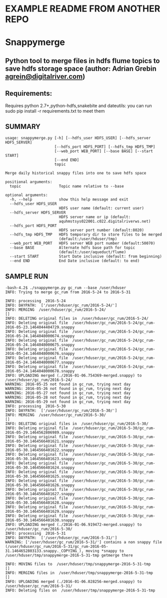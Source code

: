 # EXAMPLE README FROM ANOTHER REPO
# Snappymerge
## Python tool to merge files in hdfs flume topics to save hdfs storage space (author: Adrian Grebin <agrein@digitalriver.com>)

## Requirements:
Requires python 2.7+,python-hdfs,snakebite and dateutils: you can run sudo pip install -r requirements.txt to meet them

## SUMMARY
	usage: snappymerge.py [-h] [--hdfs_user HDFS_USER] [--hdfs_server HDFS_SERVER]
	                      [--hdfs_port HDFS_PORT] [--hdfs_tmp HDFS_TMP]
	                      [--web_port WEB_PORT] [--base BASE] [--start START]
	                      [--end END]
	                      topic
	
	Merge daily historical snappy files into one to save hdfs space
	
	positional arguments:
	  topic                 Topic name relative to --base
	
	optional arguments:
	  -h, --help            show this help message and exit
	  --hdfs_user HDFS_USER
	                        HDFS user name (default: current user)
	  --hdfs_server HDFS_SERVER
	                        HDFS server name or ip (default:
	                        aquhmstsys022001.c022.digitalriverws.net)
	  --hdfs_port HDFS_PORT
	                        HDFS server port number (default:8020)
	  --hdfs_tmp HDFS_TMP   HDFS temporary dir to store files to be merged
	                        (default:/user/hduser/tmp)
	  --web_port WEB_PORT   HDFS server WEB port number (default:50070)
	  --base BASE           Alternate hdfs base path for topic
	                        (default:/user/aqueduct/flume)
	  --start START         Start Date inclusive (default: from beginning)
	  --end END             End Date inclusive (default: to end)

## SAMPLE RUN
	-bash-4.2$ ./snappymerge.py gc_rum --base /user/hduser
	INFO: Trying to merge gc_rum from 2016-5-24 to 2016-5-31

	INFO: processing  2016-5-24
	INFO: DAYPATH:  ['/user/hduser/gc_rum/2016-5-24/']
	INFO: MERGING  /user/hduser/gc_rum/2016-5-24/
	[]
	INFO: DELETING original files in  /user/hduser/gc_rum/2016-5-24/
	INFO: Deleting original file  /user/hduser/gc_rum/2016-5-24/gc_rum-2016-05-23.1464044404729.snappy
	INFO: Deleting original file  /user/hduser/gc_rum/2016-5-24/gc_rum-2016-05-24.1464048000674.snappy
	INFO: Deleting original file  /user/hduser/gc_rum/2016-5-24/gc_rum-2016-05-24.1464048000675.snappy
	INFO: Deleting original file  /user/hduser/gc_rum/2016-5-24/gc_rum-2016-05-24.1464048000676.snappy
	INFO: Deleting original file  /user/hduser/gc_rum/2016-5-24/gc_rum-2016-05-24.1464048000677.snappy
	INFO: Deleting original file  /user/hduser/gc_rum/2016-5-24/gc_rum-2016-05-24.1464048000678.snappy
	INFO: UPLOADING merged (./2016-01-06.754369-merged.snappy) to /user/hduser/gc_rum/2016-5-24/
	WARNING: 2016-05-25 not found in gc_rum, trying next day
	WARNING: 2016-05-26 not found in gc_rum, trying next day
	WARNING: 2016-05-27 not found in gc_rum, trying next day
	WARNING: 2016-05-28 not found in gc_rum, trying next day
	WARNING: 2016-05-29 not found in gc_rum, trying next day
	INFO: processing  2016-5-30
	INFO: DAYPATH:  ['/user/hduser/gc_rum/2016-5-30/']
	INFO: MERGING  /user/hduser/gc_rum/2016-5-30/
	[]
	INFO: DELETING original files in  /user/hduser/gc_rum/2016-5-30/
	INFO: Deleting original file  /user/hduser/gc_rum/2016-5-30/gc_rum-2016-05-29.1464562806989.snappy
	INFO: Deleting original file  /user/hduser/gc_rum/2016-5-30/gc_rum-2016-05-30.1464566401621.snappy
	INFO: Deleting original file  /user/hduser/gc_rum/2016-5-30/gc_rum-2016-05-30.1464566401622.snappy
	INFO: Deleting original file  /user/hduser/gc_rum/2016-5-30/gc_rum-2016-05-30.1464566401623.snappy
	INFO: Deleting original file  /user/hduser/gc_rum/2016-5-30/gc_rum-2016-05-30.1464566401624.snappy
	INFO: Deleting original file  /user/hduser/gc_rum/2016-5-30/gc_rum-2016-05-30.1464566401625.snappy
	INFO: Deleting original file  /user/hduser/gc_rum/2016-5-30/gc_rum-2016-05-30.1464566401626.snappy
	INFO: Deleting original file  /user/hduser/gc_rum/2016-5-30/gc_rum-2016-05-30.1464566401627.snappy
	INFO: Deleting original file  /user/hduser/gc_rum/2016-5-30/gc_rum-2016-05-30.1464566401628.snappy
	INFO: Deleting original file  /user/hduser/gc_rum/2016-5-30/gc_rum-2016-05-30.1464566401629.snappy
	INFO: Deleting original file  /user/hduser/gc_rum/2016-5-30/gc_rum-2016-05-30.1464566401630.snappy
	INFO: UPLOADING merged (./2016-01-06.919472-merged.snappy) to /user/hduser/gc_rum/2016-5-30/
	INFO: processing  2016-5-31
	INFO: DAYPATH:  ['/user/hduser/gc_rum/2016-5-31/']
	WARNING: ['/user/hduser/gc_rum/2016-5-31/'] contains a non snappy file (/user/hduser/gc_rum/2016-5-31/gc_rum-2016-05-31.1464652803133.snappy._COPYING_), moving *snappy to /user/hduser/tmp/snappymerge-2016-5-31-tmp getmerge there

	INFO: MOVING files to  /user/hduser/tmp/snappymerge-2016-5-31-tmp
	[]
	INFO: MERGING files in  /user/hduser/tmp/snappymerge-2016-5-31-tmp
	[]
	INFO: UPLOADING merged (./2016-01-06.028256-merged.snappy) to /user/hduser/gc_rum/2016-5-31/
	INFO: Deleting files on  /user/hduser/tmp/snappymerge-2016-5-31-tmp

